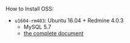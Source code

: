 
How to Install OSS:

* `u1604-rm403`: Ubuntu 16.04 + Redmine 4.0.3
    * MySQL 5.7
    * [the complete document](https://rickhw.github.io/2019/05/11/Redmine/Install-Redmine40x-on-Ubuntu1604/)



